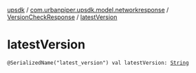 [upsdk](../../index.md) / [com.urbanpiper.upsdk.model.networkresponse](../index.md) / [VersionCheckResponse](index.md) / [latestVersion](./latest-version.md)

# latestVersion

`@SerializedName("latest_version") val latestVersion: `[`String`](https://kotlinlang.org/api/latest/jvm/stdlib/kotlin/-string/index.html)